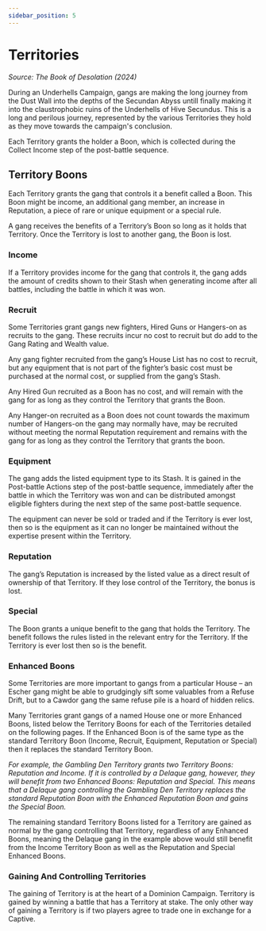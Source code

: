 ```yaml
---
sidebar_position: 5
---
```


# Territories
_Source: The Book of Desolation (2024)_

During an Underhells Campaign, gangs are making the long journey from the Dust Wall into the depths of the Secundan Abyss untill finally making it into the claustrophobic ruins of the Underhells of Hive Secundus. This is a long and perilous journey, represented by the various Territories they hold as they move towards the campaign's conclusion.

Each Territory grants the holder a Boon, which is collected during the Collect Income step of the post-battle sequence. 

Territory Boons[​](#territory-boons "Direct link to Territory Boons")
---------------------------------------------------------------------

Each Territory grants the gang that controls it a benefit called a Boon. This Boon might be income, an additional gang member, an increase in Reputation, a piece of rare or unique equipment or a special rule.

A gang receives the benefits of a Territory’s Boon so long as it holds that Territory. Once the Territory is lost to another gang, the Boon is lost.

### Income[​](#income "Direct link to Income")

If a Territory provides income for the gang that controls it, the gang adds the amount of credits shown to their Stash when generating income after all battles, including the battle in which it was won.

### Recruit[​](#recruit "Direct link to Recruit")

Some Territories grant gangs new fighters, Hired Guns or Hangers-on as recruits to the gang. These recruits incur no cost to recruit but do add to the Gang Rating and Wealth value.

Any gang fighter recruited from the gang’s House List has no cost to recruit, but any equipment that is not part of the fighter’s basic cost must be purchased at the normal cost, or supplied from the gang’s Stash.

Any Hired Gun recruited as a Boon has no cost, and will remain with the gang for as long as they control the Territory that grants the Boon.

Any Hanger-on recruited as a Boon does not count towards the maximum number of Hangers-on the gang may normally have, may be recruited without meeting the normal Reputation requirement and remains with the gang for as long as they control the Territory that grants the boon.

### Equipment[​](#equipment "Direct link to Equipment")

The gang adds the listed equipment type to its Stash. It is gained in the Post-battle Actions step of the post-battle sequence, immediately after the battle in which the Territory was won and can be distributed amongst eligible fighters during the next step of the same post-battle sequence.

The equipment can never be sold or traded and if the Territory is ever lost, then so is the equipment as it can no longer be maintained without the expertise present within the Territory.

### Reputation[​](#reputation "Direct link to Reputation")

The gang’s Reputation is increased by the listed value as a direct result of ownership of that Territory. If they lose control of the Territory, the bonus is lost.

### Special[​](#special "Direct link to Special")

The Boon grants a unique benefit to the gang that holds the Territory. The benefit follows the rules listed in the relevant entry for the Territory. If the Territory is ever lost then so is the benefit.

### Enhanced Boons[​](#enhanced-boons "Direct link to Enhanced Boons")

Some Territories are more important to gangs from a particular House – an Escher gang might be able to grudgingly sift some valuables from a Refuse Drift, but to a Cawdor gang the same refuse pile is a hoard of hidden relics.

Many Territories grant gangs of a named House one or more Enhanced Boons, listed below the Territory Boons for each of the Territories detailed on the following pages. If the Enhanced Boon is of the same type as the standard Territory Boon (Income, Recruit, Equipment, Reputation or Special) then it replaces the standard Territory Boon.

_For example, the Gambling Den Territory grants two Territory Boons: Reputation and Income. If it is controlled by a Delaque gang, however, they will benefit from two Enhanced Boons: Reputation and Special. This means that a Delaque gang controlling the Gambling Den Territory replaces the standard Reputation Boon with the Enhanced Reputation Boon and gains the Special Boon._

The remaining standard Territory Boons listed for a Territory are gained as normal by the gang controlling that Territory, regardless of any Enhanced Boons, meaning the Delaque gang in the example above would still benefit from the Income Territory Boon as well as the Reputation and Special Enhanced Boons.

### Gaining And Controlling Territories[​](#gaining-and-controlling-territories "Direct link to Gaining And Controlling Territories")

The gaining of Territory is at the heart of a Dominion Campaign. Territory is gained by winning a battle that has a Territory at stake. The only other way of gaining a Territory is if two players agree to trade one in exchange for a Captive.
